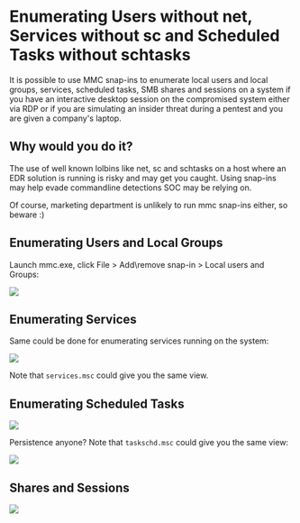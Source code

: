 # Enumerating Users without net, Services without sc and Scheduled Tasks without schtasks

It is possible to use MMC snap-ins to enumerate local users and local groups, services, scheduled tasks, SMB shares and sessions on a system if you have an interactive desktop session on the compromised system either via RDP or if you are simulating an insider threat during a pentest and you are given a company's laptop.

## Why would you do it?

The use of well known lolbins like net, sc and schtasks on a host where an EDR solution is running is risky and may get you caught. Using snap-ins may help evade commandline detections SOC may be relying on. 

Of course, marketing department is unlikely to run mmc snap-ins either, so beware :\)

## Enumerating Users and Local Groups

Launch mmc.exe, click File &gt; Add\remove snap-in &gt; Local users and Groups:

![](../../.gitbook/assets/snapin.gif)

## Enumerating Services

Same could be done for enumerating services running on the system:

![](../../.gitbook/assets/snapins.PNG)

Note that `services.msc` could give you the same view.

## Enumerating Scheduled Tasks

![](../../.gitbook/assets/tasksch.PNG)

Persistence anyone? Note that `taskschd.msc` could give you the same view:

![](../../.gitbook/assets/scheduler-new-task.PNG)

## Shares and Sessions

![](../../.gitbook/assets/sessions+shares.PNG)

